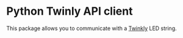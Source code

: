# Python Twinly API client

This package allows you to communicate with a [Twinkly](https://twinkly.com/) LED string.